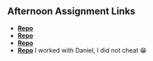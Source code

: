 ## Afternoon Assignment Links

* **[Repo](https://github.com/rsvickers/GameNight)**
* **[Repo](https://github.com/rsvickers/<Vendr)**
* **[Repo](https://github.com/rsvickers/fall23_gregslist)**
* **[Repo](https://github.com/DanielCoder12/jungle-jumble)** I worked with Daniel, I did not cheat 😁
